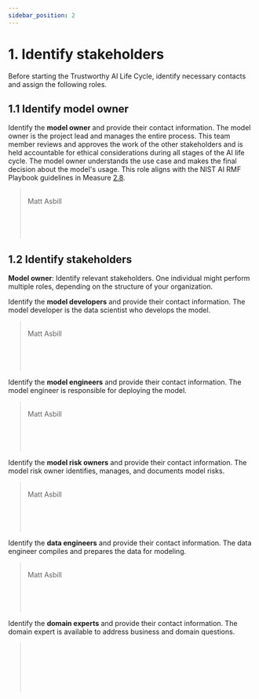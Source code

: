 ```yaml
---
sidebar_position: 2
---
```


# 1. Identify stakeholders
Before starting the Trustworthy AI Life Cycle, identify necessary contacts and assign the following roles.


## 1.1 Identify model owner
Identify the **model owner** and provide their contact information.
The model owner is the project lead and manages the entire process.
This team member reviews and approves the work of the other stakeholders and is held accountable for ethical considerations during all stages of the AI life cycle.
The model owner understands the use case and makes the final decision about the model's usage.
This role aligns with the NIST AI RMF Playbook guidelines in Measure [2.8](https://airc.nist.gov/AI_RMF_Knowledge_Base/Playbook/Measure#Measure%202.8).

> <br>Matt Asbill</br>
> <br></br>
> <br></br>

## 1.2 Identify stakeholders
**Model owner**: Identify relevant stakeholders. One individual might perform multiple roles, depending on the structure of your organization.

Identify the **model developers** and provide their contact information.
The model developer is the data scientist who develops the model.

> <br>Matt Asbill</br>
> <br></br>
> <br></br>

Identify the **model engineers** and provide their contact information.
The model engineer is responsible for deploying the model.

> <br>Matt Asbill</br>
> <br></br>
> <br></br>

Identify the **model risk owners** and provide their contact information.
The model risk owner identifies, manages, and documents model risks.

> <br>Matt Asbill</br>
> <br></br>
> <br></br>

Identify the **data engineers** and provide their contact information.
The data engineer compiles and prepares the data for modeling.

> <br>Matt Asbill</br>
> <br></br>
> <br></br>

Identify the **domain experts** and provide their contact information.
The domain expert is available to address business and domain questions.

> <br></br>
> <br></br>
> <br></br>
